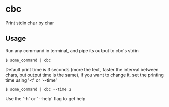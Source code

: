 # cbc
Print stdin char by char

## Usage
Run any command in terminal, and pipe its output to cbc's stdin

```commandline
$ some_command | cbc
```

Default print time is 3 seconds (more the text, faster the interval between chars, but output time is the same), if you want to change it, set the printing time using '-t' or '--time'

```commandline
$ some_command | cbc --time 2
```

Use the '-h' or '--help' flag to get help
